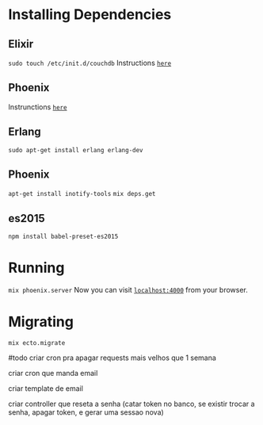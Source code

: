 # Installing Dependencies
## Elixir
  `sudo touch /etc/init.d/couchdb`
  Instructions [`here`](http://elixir-lang.org/install.html)
  
## Phoenix
  Instrunctions [`here`](http://www.phoenixframework.org/docs/installation)
## Erlang   
  `sudo apt-get install erlang erlang-dev`
## Phoenix 
  `apt-get install inotify-tools`
  `mix deps.get`
## es2015
`npm install babel-preset-es2015`
# Running 
`mix phoenix.server`
Now you can visit [`localhost:4000`](http://localhost:4000) from your browser.
# Migrating
`mix ecto.migrate`

#todo
criar cron pra apagar requests mais velhos que 1 semana

criar cron que manda email

criar template de email

criar controller que reseta a senha (catar token no banco, se existir trocar a senha, apagar token, e gerar uma sessao nova)

